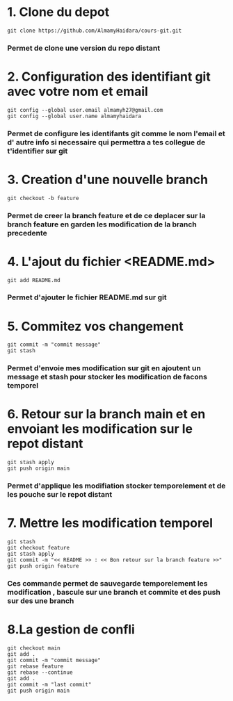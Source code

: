 # 1. Clone du depot
    git clone https://github.com/AlmamyHaidara/cours-git.git
### Permet de clone une version du repo distant

# 2. Configuration des identifiant git avec votre nom et email
    git config --global user.email almamyh27@gmail.com
    git config --global user.name almamyhaidara

### Permet de configure les identifants git comme le nom l'email et d' autre info si necessaire qui permettra a tes collegue de t'identifier sur git

# 3. Creation d'une nouvelle branch
    git checkout -b feature

### Permet de creer la branch feature et de ce deplacer sur la branch feature en garden les modification de la branch precedente

# 4. L'ajout du fichier <README.md>
    git add README.md

### Permet d'ajouter le fichier README.md sur git

# 5. Commitez vos changement
    git commit -m "commit message"
    git stash

### Permet d'envoie mes modification sur git en ajoutent un message et stash pour stocker les modification de facons temporel

# 6. Retour sur la branch main et en envoiant les modification sur le repot distant
    git stash apply
    git push origin main

### Permet d'applique les modifiation  stocker temporelement et de les pouche sur le repot distant

# 7. Mettre les modification temporel
    git stash
    git checkout feature
    git stash apply
    git commit -m "<< README >> : << Bon retour sur la branch feature >>"
    git push origin feature

### Ces commande permet de sauvegarde temporelement les modification , bascule sur une branch et commite et des push sur des une branch

# 8.La gestion de confli
    git checkout main
    git add .
    git commit -m "commit message"
    git rebase feature
    git rebase --continue
    git add .
    git commit -m "last commit"
    git push origin main
